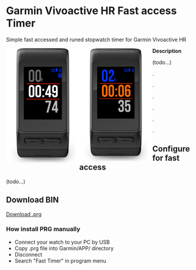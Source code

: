 # Garmin Vivoactive HR Fast access Timer
Simple fast accessed and runed stopwatch timer for Garmin Vivoactive HR

<img src="https://raw.githubusercontent.com/frontdevops/garmin-app-timer/master/store/screen1.png" width="200" align="left">
<img src="https://raw.githubusercontent.com/frontdevops/garmin-app-timer/master/store/screen2.png" width="200" align="left">

**Description**

(todo...)

.

.

.

.

.

.


## Configure for fast access
(todo...)

## Download BIN
[Download .prg](https://github.com/frontdevops/garmin-app-timer/raw/master/TIMER007.prg)

### How install PRG manually
- Connect your watch to your PC by USB
- Copy .prg file into Garmin/APP/ directory
- Disconnect
- Search "Fast Timer" in program menu
